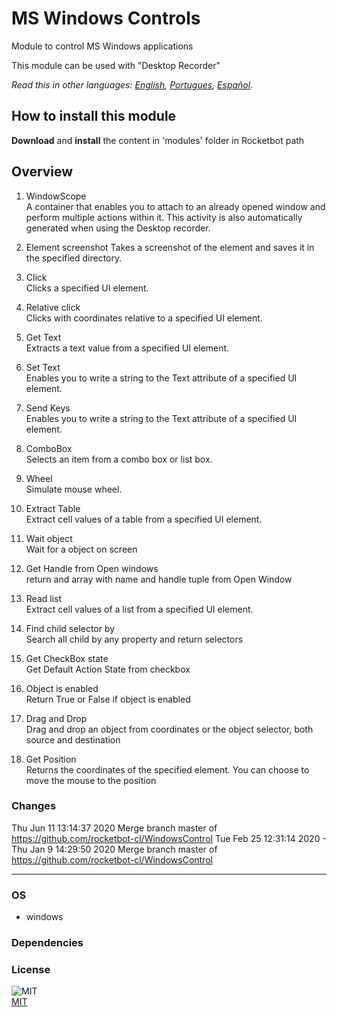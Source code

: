 # MS Windows Controls
  
Module to control MS Windows applications

This module can be used with "Desktop Recorder"

*Read this in other languages: [English](README.md), [Portugues](README.pr.md), [Español](README.es.md).* 

## How to install this module
  
__Download__ and __install__ the content in 'modules' folder in Rocketbot path  



## Overview


1. WindowScope  
A container that enables you to attach to an already opened window and perform multiple actions within it. This activity is also automatically generated when using the Desktop recorder.

2. Element screenshot 
Takes a screenshot of the element and saves it in the specified directory.

3. Click  
Clicks a specified UI element.

4. Relative click  
Clicks with coordinates relative to a specified UI element.

5. Get Text  
Extracts a text value from a specified UI element.

6. Set Text  
Enables you to write a string to the Text attribute of a specified UI element.

7. Send Keys  
Enables you to write a string to the Text attribute of a specified UI element.

8. ComboBox  
Selects an item from a combo box or list box.

9. Wheel  
Simulate mouse wheel.

10. Extract Table  
Extract cell values of a table from a specified UI element.

11. Wait object  
Wait for a object on screen

12. Get Handle from Open windows  
return and array with name and handle tuple from Open Window

13. Read list  
Extract cell values of a list from a specified UI element.

14. Find child selector by  
Search all child by any property and return selectors

15. Get CheckBox state  
Get Default Action State from checkbox

16. Object is enabled  
Return True or False if object is enabled

17. Drag and Drop  
Drag and drop an object from coordinates or the object selector, both source and destination

18. Get Position  
Returns the coordinates of the specified element. You can choose to move the mouse to the position  



### Changes
Thu Jun 11 13:14:37 2020  Merge branch master of https://github.com/rocketbot-cl/WindowsControl
Tue Feb 25 12:31:14 2020  -
Thu Jan 9 14:29:50 2020  Merge branch master of https://github.com/rocketbot-cl/WindowsControl

----
### OS

- windows

### Dependencies

### License
  
![MIT](https://camo.githubusercontent.com/107590fac8cbd65071396bb4d04040f76cde5bde/687474703a2f2f696d672e736869656c64732e696f2f3a6c6963656e73652d6d69742d626c75652e7376673f7374796c653d666c61742d737175617265)  
[MIT](http://opensource.org/licenses/mit-license.ph)